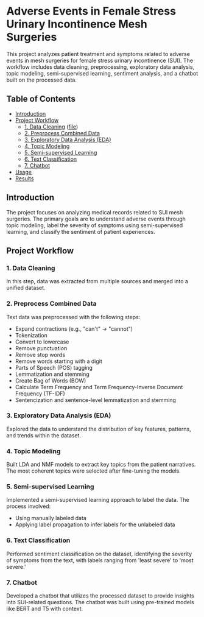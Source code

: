 # Adverse Events in Female Stress Urinary Incontinence Mesh Surgeries

This project analyzes patient treatment and symptoms related to adverse events in mesh surgeries for female stress urinary incontinence (SUI). The workflow includes data cleaning, preprocessing, exploratory data analysis, topic modeling, semi-supervised learning, sentiment analysis, and a chatbot built on the processed data.

## Table of Contents

- [Introduction](#introduction)
- [Project Workflow](#project-workflow)
  - [1. Data Cleaning](#1-data-cleaning) ([file](./Data_clean.ipynb))
  - [2. Preprocess Combined Data](#2-preprocess-combined-data)
  - [3. Exploratory Data Analysis (EDA)](#3-exploratory-data-analysis-eda)
  - [4. Topic Modeling](#4-topic-modeling)
  - [5. Semi-supervised Learning](#5-semi-supervised-learning)
  - [6. Text Classification](#6-text-classification)
  - [7. Chatbot](#7-chatbot)
- [Usage](#usage)
- [Results](#results)

## Introduction

The project focuses on analyzing medical records related to SUI mesh surgeries. The primary goals are to understand adverse events through topic modeling, label the severity of symptoms using semi-supervised learning, and classify the sentiment of patient experiences.

## Project Workflow

### 1. Data Cleaning

In this step, data was extracted from multiple sources and merged into a unified dataset.

### 2. Preprocess Combined Data

Text data was preprocessed with the following steps:

- Expand contractions (e.g., "can't" → "cannot")
- Tokenization
- Convert to lowercase
- Remove punctuation
- Remove stop words
- Remove words starting with a digit
- Parts of Speech (POS) tagging
- Lemmatization and stemming
- Create Bag of Words (BOW)
- Calculate Term Frequency and Term Frequency-Inverse Document Frequency (TF-IDF)
- Sentencization and sentence-level lemmatization and stemming

### 3. Exploratory Data Analysis (EDA)

Explored the data to understand the distribution of key features, patterns, and trends within the dataset.

### 4. Topic Modeling

Built LDA and NMF models to extract key topics from the patient narratives. The most coherent topics were selected after fine-tuning the models.

### 5. Semi-supervised Learning

Implemented a semi-supervised learning approach to label the data. The process involved:

- Using manually labeled data
- Applying label propagation to infer labels for the unlabeled data

### 6. Text Classification

Performed sentiment classification on the dataset, identifying the severity of symptoms from the text, with labels ranging from 'least severe' to 'most severe.'

### 7. Chatbot

Developed a chatbot that utilizes the processed dataset to provide insights into SUI-related questions. The chatbot was built using pre-trained models like BERT and T5 with context.
